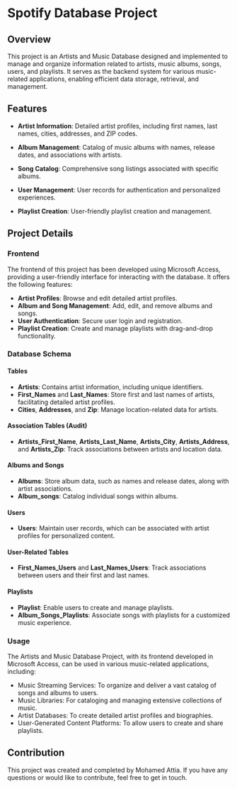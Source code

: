 # Spotify Database Project

## Overview

This project is an Artists and Music Database designed and implemented to manage and organize information related to artists, music albums, songs, users, and playlists. It serves as the backend system for various music-related applications, enabling efficient data storage, retrieval, and management.

## Features

- **Artist Information**: Detailed artist profiles, including first names, last names, cities, addresses, and ZIP codes.

- **Album Management**: Catalog of music albums with names, release dates, and associations with artists.

- **Song Catalog**: Comprehensive song listings associated with specific albums.

- **User Management**: User records for authentication and personalized experiences.

- **Playlist Creation**: User-friendly playlist creation and management.

## Project Details

### Frontend

The frontend of this project has been developed using Microsoft Access, providing a user-friendly interface for interacting with the database. It offers the following features:

- **Artist Profiles**: Browse and edit detailed artist profiles.
- **Album and Song Management**: Add, edit, and remove albums and songs.
- **User Authentication**: Secure user login and registration.
- **Playlist Creation**: Create and manage playlists with drag-and-drop functionality.

### Database Schema

#### Tables

- **Artists**: Contains artist information, including unique identifiers.
- **First_Names** and **Last_Names**: Store first and last names of artists, facilitating detailed artist profiles.
- **Cities**, **Addresses**, and **Zip**: Manage location-related data for artists.

#### Association Tables (Audit)

- **Artists_First_Name**, **Artists_Last_Name**, **Artists_City**, **Artists_Address**, and **Artists_Zip**: Track associations between artists and location data.

#### Albums and Songs

- **Albums**: Store album data, such as names and release dates, along with artist associations.
- **Album_songs**: Catalog individual songs within albums.

#### Users

- **Users**: Maintain user records, which can be associated with artist profiles for personalized content.

#### User-Related Tables

- **First_Names_Users** and **Last_Names_Users**: Track associations between users and their first and last names.

#### Playlists

- **Playlist**: Enable users to create and manage playlists.
- **Album_Songs_Playlists**: Associate songs with playlists for a customized music experience.

### Usage

The Artists and Music Database Project, with its frontend developed in Microsoft Access, can be used in various music-related applications, including:

- Music Streaming Services: To organize and deliver a vast catalog of songs and albums to users.
- Music Libraries: For cataloging and managing extensive collections of music.
- Artist Databases: To create detailed artist profiles and biographies.
- User-Generated Content Platforms: To allow users to create and share playlists.

## Contribution

This project was created and completed by Mohamed Attia. If you have any questions or would like to contribute, feel free to get in touch.
